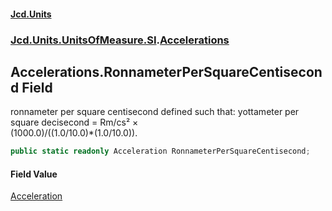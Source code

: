 #### [Jcd.Units](index.md 'index')
### [Jcd.Units.UnitsOfMeasure.SI](Jcd.Units.UnitsOfMeasure.SI.md 'Jcd.Units.UnitsOfMeasure.SI').[Accelerations](Accelerations.md 'Jcd.Units.UnitsOfMeasure.SI.Accelerations')

## Accelerations.RonnameterPerSquareCentisecond Field

ronnameter per square centisecond defined such that: yottameter per square decisecond = Rm/cs² ×  
(1000.0)/((1.0/10.0)*(1.0/10.0)).

```csharp
public static readonly Acceleration RonnameterPerSquareCentisecond;
```

#### Field Value
[Acceleration](Acceleration.md 'Jcd.Units.UnitTypes.Acceleration')